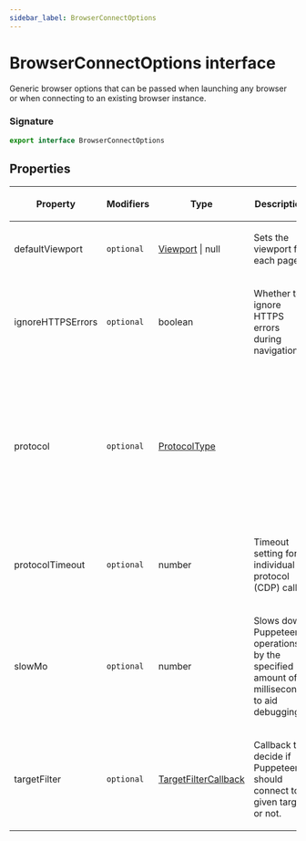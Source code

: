```yaml
---
sidebar_label: BrowserConnectOptions
---
```


# BrowserConnectOptions interface

Generic browser options that can be passed when launching any browser or when connecting to an existing browser instance.

### Signature

```typescript
export interface BrowserConnectOptions
```

## Properties

<table><thead><tr><th>

Property

</th><th>

Modifiers

</th><th>

Type

</th><th>

Description

</th><th>

Default

</th></tr></thead>
<tbody><tr><td>

<span id="defaultviewport">defaultViewport</span>

</td><td>

`optional`

</td><td>

[Viewport](./puppeteer.viewport.md) \| null

</td><td>

Sets the viewport for each page.

</td><td>

'&#123;width: 800, height: 600&#125;'

</td></tr>
<tr><td>

<span id="ignorehttpserrors">ignoreHTTPSErrors</span>

</td><td>

`optional`

</td><td>

boolean

</td><td>

Whether to ignore HTTPS errors during navigation.

</td><td>

`false`

</td></tr>
<tr><td>

<span id="protocol">protocol</span>

</td><td>

`optional`

</td><td>

[ProtocolType](./puppeteer.protocoltype.md)

</td><td>

</td><td>

'cdp' when launching Chrome and 'webDriverBiDi' when launching Firefox. When connecting to a running browser, defaults to 'cdp'.

</td></tr>
<tr><td>

<span id="protocoltimeout">protocolTimeout</span>

</td><td>

`optional`

</td><td>

number

</td><td>

Timeout setting for individual protocol (CDP) calls.

</td><td>

`180_000`

</td></tr>
<tr><td>

<span id="slowmo">slowMo</span>

</td><td>

`optional`

</td><td>

number

</td><td>

Slows down Puppeteer operations by the specified amount of milliseconds to aid debugging.

</td><td>

</td></tr>
<tr><td>

<span id="targetfilter">targetFilter</span>

</td><td>

`optional`

</td><td>

[TargetFilterCallback](./puppeteer.targetfiltercallback.md)

</td><td>

Callback to decide if Puppeteer should connect to a given target or not.

</td><td>

</td></tr>
</tbody></table>
